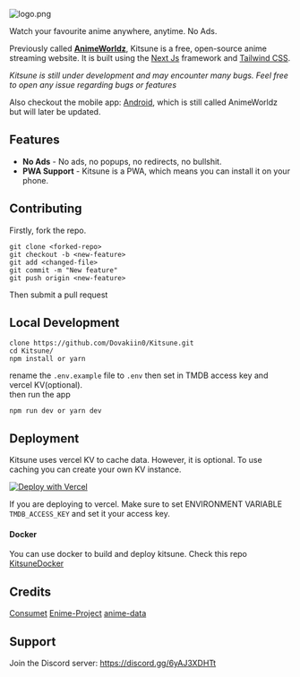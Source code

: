 ![logo.png](logo.png)

Watch your favourite anime anywhere, anytime. No Ads.

Previously called [**AnimeWorldz**](https://github.com/Dovakiin0/Kitsune/tree/v2.0), Kitsune is a free, open-source anime streaming website. It is built using the [Next Js](https://nextjs.org/) framework and [Tailwind CSS](https://tailwindcss.com/).

_Kitsune is still under development and may encounter many bugs. Feel free to open any issue regarding bugs or features_

Also checkout the mobile app: [Android](https://github.com/Dovakiin0/animeworldz-mobile), which is still called AnimeWorldz but will later be updated.

## Features

- **No Ads** - No ads, no popups, no redirects, no bullshit.
- **PWA Support** - Kitsune is a PWA, which means you can install it on your phone.

## Contributing

Firstly, fork the repo.
```
git clone <forked-repo>
git checkout -b <new-feature>
git add <changed-file>
git commit -m "New feature"
git push origin <new-feature>
```
Then submit a pull request

## Local Development

```
clone https://github.com/Dovakiin0/Kitsune.git
cd Kitsune/
npm install or yarn
```

rename the `.env.example` file to `.env` then set in TMDB access key and vercel KV(optional).  
then run the app

```
npm run dev or yarn dev
```

## Deployment

Kitsune uses vercel KV to cache data. However, it is optional. To use caching you can create your own KV instance.

[![Deploy with Vercel](https://vercel.com/button)](https://vercel.com/new/clone?repository-url=https%3A%2F%2Fgithub.com%2FDovakiin0%2FKitsune)

If you are deploying to vercel. Make sure to set ENVIRONMENT VARIABLE `TMDB_ACCESS_KEY` and set it your access key.

#### Docker

You can use docker to build and deploy kitsune. Check this repo [KitsuneDocker](https://github.com/Ve-Ka/KitsuneDocker)

## Credits

[Consumet](https://github.com/consumet/consumet.ts)
[Enime-Project](https://github.com/Enime-Project/api.enime.moe)
[anime-data](https://github.com/Dovakiin0/anime-data)

## Support

Join the Discord server: <https://discord.gg/6yAJ3XDHTt>
